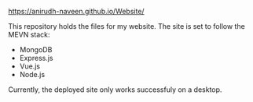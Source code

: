 https://anirudh-naveen.github.io/Website/

This repository holds the files for my website. The site is set to follow the MEVN stack:
 - MongoDB
 - Express.js
 - Vue.js
 - Node.js

Currently, the deployed site only works successfuly on a desktop.

